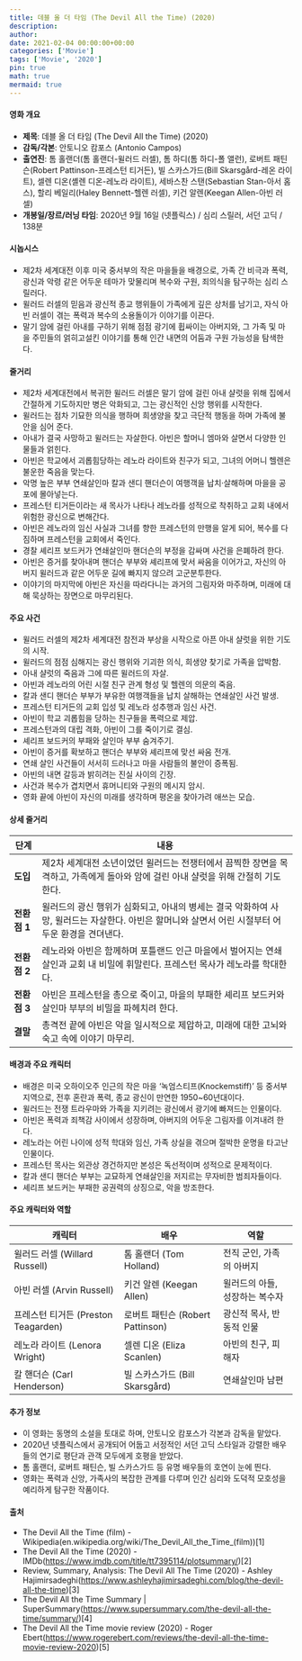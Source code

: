 ```yaml
---
title: 데블 올 더 타임 (The Devil All the Time) (2020)
description: 
author: 
date: 2021-02-04 00:00:00+00:00
categories: ['Movie']
tags: ['Movie', '2020']
pin: true
math: true
mermaid: true
---
```

#### 영화 개요

- **제목**: 데블 올 더 타임 (The Devil All the Time) (2020)  
- **감독/각본**: 안토니오 캄포스 (Antonio Campos)  
- **출연진**: 톰 홀랜더(톰 홀랜더-윌러드 러셀), 톰 하디(톰 하디-폴 앨런), 로버트 패틴슨(Robert Pattinson-프레스턴 티거든), 빌 스카스가드(Bill Skarsgård-레온 라이트), 셀렌 디온(셸렌 디온-레노라 라이트), 세바스찬 스탠(Sebastian Stan-아서 홈스), 할리 베일리(Haley Bennett-헬렌 러셀), 키건 알렌(Keegan Allen-아빈 러셀)  
- **개봉일/장르/러닝 타임**: 2020년 9월 16일 (넷플릭스) / 심리 스릴러, 서던 고딕 / 138분

#### 시놉시스

- 제2차 세계대전 이후 미국 중서부의 작은 마을들을 배경으로, 가족 간 비극과 폭력, 광신과 악령 같은 어두운 테마가 맞물리며 복수와 구원, 죄의식을 탐구하는 심리 스릴러다.  
- 윌러드 러셀의 믿음과 광신적 종교 행위들이 가족에게 깊은 상처를 남기고, 자식 아빈 러셀이 겪는 폭력과 복수의 소용돌이가 이야기를 이끈다.  
- 말기 암에 걸린 아내를 구하기 위해 점점 광기에 휩싸이는 아버지와, 그 가족 및 마을 주민들의 얽히고설킨 이야기를 통해 인간 내면의 어둠과 구원 가능성을 탐색한다.

#### 줄거리

- 제2차 세계대전에서 복귀한 윌러드 러셀은 말기 암에 걸린 아내 샬럿을 위해 집에서 간절하게 기도하지만 병은 악화되고, 그는 광신적인 신앙 행위를 시작한다.  
- 윌러드는 점차 기묘한 의식을 행하며 희생양을 찾고 극단적 행동을 하며 가족에 불안을 심어 준다.  
- 아내가 결국 사망하고 윌러드는 자살한다. 아빈은 할머니 엠마와 살면서 다양한 인물들과 얽힌다.  
- 아빈은 학교에서 괴롭힘당하는 레노라 라이트와 친구가 되고, 그녀의 어머니 헬렌은 불운한 죽음을 맞는다.  
- 악명 높은 부부 연쇄살인마 칼과 샌디 핸더슨이 여행객을 납치·살해하며 마을을 공포에 몰아넣는다.  
- 프레스턴 티거든이라는 새 목사가 나타나 레노라를 성적으로 착취하고 교회 내에서 위험한 광신으로 변해간다.  
- 아빈은 레노라의 임신 사실과 그녀를 향한 프레스턴의 만행을 알게 되어, 복수를 다짐하며 프레스턴을 교회에서 죽인다.  
- 경찰 셰리프 보드커가 연쇄살인마 핸더슨의 부정을 감싸며 사건을 은폐하려 한다.  
- 아빈은 증거를 찾아내며 핸더슨 부부와 셰리프에 맞서 싸움을 이어가고, 자신의 아버지 윌러드과 같은 어두운 길에 빠지지 않으려 고군분투한다.  
- 이야기의 마지막에 아빈은 자신을 따라다니는 과거의 그림자와 마주하며, 미래에 대해 묵상하는 장면으로 마무리된다.

#### 주요 사건

- 윌러드 러셀의 제2차 세계대전 참전과 부상을 시작으로 아픈 아내 샬럿을 위한 기도의 시작.  
- 윌러드의 점점 심해지는 광신 행위와 기괴한 의식, 희생양 찾기로 가족을 압박함.  
- 아내 샬럿의 죽음과 그에 따른 윌러드의 자살.  
- 아빈과 레노라의 어린 시절 친구 관계 형성 및 헬렌의 의문의 죽음.  
- 칼과 샌디 핸더슨 부부가 부유한 여행객들을 납치 살해하는 연쇄살인 사건 발생.  
- 프레스턴 티거든의 교회 입성 및 레노라 성추행과 임신 사건.  
- 아빈이 학교 괴롭힘을 당하는 친구들을 폭력으로 제압.  
- 프레스턴과의 대립 격화, 아빈이 그를 죽이기로 결심.  
- 셰리프 보드커의 부패와 살인마 부부 숨겨주기.  
- 아빈이 증거를 확보하고 핸더슨 부부와 셰리프에 맞선 싸움 전개.  
- 연쇄 살인 사건들이 서서히 드러나고 마을 사람들의 불안이 증폭됨.  
- 아빈의 내면 갈등과 밝히려는 진실 사이의 긴장.  
- 사건과 복수가 겹치면서 휴머니티와 구원의 메시지 암시.  
- 영화 끝에 아빈이 자신의 미래를 생각하며 평온을 찾아가려 애쓰는 모습.

#### 상세 줄거리

| **단계** | **내용** |
|----------|----------|
| **도입** | 제2차 세계대전 소년이었던 윌러드는 전쟁터에서 끔찍한 장면을 목격하고, 가족에게 돌아와 암에 걸린 아내 샬럿을 위해 간절히 기도한다. |
| **전환점 1** | 윌러드의 광신 행위가 심화되고, 아내의 병세는 결국 악화하여 사망, 윌러드는 자살한다. 아빈은 할머니와 살면서 어린 시절부터 어두운 환경을 견뎌낸다. |
| **전환점 2** | 레노라와 아빈은 함께하며 포틀랜드 인근 마을에서 벌어지는 연쇄살인과 교회 내 비밀에 휘말린다. 프레스턴 목사가 레노라를 학대한다. |
| **전환점 3** | 아빈은 프레스턴을 총으로 죽이고, 마을의 부패한 셰리프 보드커와 살인마 부부의 비밀을 파헤치려 한다. |
| **결말** | 총격전 끝에 아빈은 악을 일시적으로 제압하고, 미래에 대한 고뇌와 숙고 속에 이야기 마무리. |

#### 배경과 주요 캐릭터

- 배경은 미국 오하이오주 인근의 작은 마을 ‘녹엄스티프(Knockemstiff)’ 등 중서부 지역으로, 전후 혼란과 폭력, 종교 광신이 만연한 1950~60년대이다.  
- 윌러드는 전쟁 트라우마와 가족을 지키려는 광신에서 광기에 빠져드는 인물이다.  
- 아빈은 폭력과 죄책감 사이에서 성장하며, 아버지의 어두운 그림자를 이겨내려 한다.  
- 레노라는 어린 나이에 성적 학대와 임신, 가족 상실을 겪으며 절박한 운명을 타고난 인물이다.  
- 프레스턴 목사는 외관상 경건하지만 본성은 독선적이며 성적으로 문제적이다.  
- 칼과 샌디 핸더슨 부부는 교묘하게 연쇄살인을 저지르는 무자비한 범죄자들이다.  
- 셰리프 보드커는 부패한 공권력의 상징으로, 악을 방조한다.

#### 주요 캐릭터와 역할

| **캐릭터**      | **배우**                  | **역할**                       |
|-----------------|---------------------------|------------------------------|
| 윌러드 러셀 (Willard Russell) | 톰 홀랜더 (Tom Holland)     | 전직 군인, 가족의 아버지          |
| 아빈 러셀 (Arvin Russell)     | 키건 알렌 (Keegan Allen)     | 윌러드의 아들, 성장하는 복수자    |
| 프레스턴 티거든 (Preston Teagarden) | 로버트 패틴슨 (Robert Pattinson) | 광신적 목사, 반동적 인물         |
| 레노라 라이트 (Lenora Wright) | 셀렌 디온 (Eliza Scanlen)    | 아빈의 친구, 피해자                |
| 칼 핸더슨 (Carl Henderson)    | 빌 스카스가드 (Bill Skarsgård) | 연쇄살인마 남편                  |

#### 추가 정보

- 이 영화는 동명의 소설을 토대로 하며, 안토니오 캄포스가 각본과 감독을 맡았다.  
- 2020년 넷플릭스에서 공개되어 어둡고 서정적인 서던 고딕 스타일과 강렬한 배우들의 연기로 평단과 관객 모두에게 호평을 받았다.  
- 톰 홀랜더, 로버트 패틴슨, 빌 스카스가드 등 유명 배우들의 호연이 눈에 띈다.  
- 영화는 폭력과 신앙, 가족사의 복잡한 관계를 다루며 인간 심리와 도덕적 모호성을 예리하게 탐구한 작품이다.

#### 출처

- The Devil All the Time (film) - Wikipedia(en.wikipedia.org/wiki/The_Devil_All_the_Time_(film))[1]  
- The Devil All the Time (2020) - IMDb(https://www.imdb.com/title/tt7395114/plotsummary/)[2]  
- Review, Summary, Analysis: The Devil All The Time (2020) - Ashley Hajimirsadeghi(https://www.ashleyhajimirsadeghi.com/blog/the-devil-all-the-time)[3]  
- The Devil All the Time Summary | SuperSummary(https://www.supersummary.com/the-devil-all-the-time/summary/)[4]  
- The Devil All the Time movie review (2020) - Roger Ebert(https://www.rogerebert.com/reviews/the-devil-all-the-time-movie-review-2020)[5]
